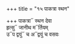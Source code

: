 +++
title = "१५ पाकत्रा स्थन"

+++
पाकत्रा᳓ स्थन देवा  
हृत्सु᳓ जानीथ म᳓र्तियम्  
उ᳓प द्वयुं᳓ च अ᳓द्वयुं च वसवः